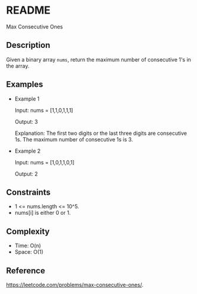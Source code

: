 # README
Max Consecutive Ones

## Description
Given a binary array `nums`, return the maximum number of consecutive 1's in the array.

## Examples
- Example 1

  Input: nums = [1,1,0,1,1,1]
  
  Output: 3
  
  Explanation: The first two digits or the last three digits are consecutive 1s. The maximum number of consecutive 1s is 3.
  
- Example 2

  Input: nums = [1,0,1,1,0,1]
  
  Output: 2
 
## Constraints
- 1 <= nums.length <= 10^5.
- nums[i] is either 0 or 1.

## Complexity
- Time: O(n)
- Space: O(1)


## Reference
https://leetcode.com/problems/max-consecutive-ones/.
 
